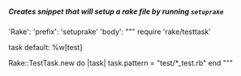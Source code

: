 ##### Creates snippet that will setup a rake file by running `setuprake`
'Rake':
  'prefix': 'setuprake'
  'body': """
  require 'rake/testtask'

  task default: %w[test]

  Rake::TestTask.new do |task|
   task.pattern = "test/*_test.rb"
  end
  """

